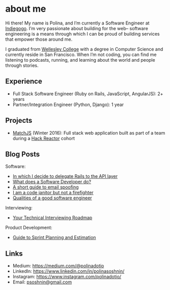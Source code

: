 # about me

Hi there! My name is Polina, and I’m currently a Software Engineer at [Indiegogo](https://www.indiegogo.com). I’m very passionate about building for the web– software engineering is a means through which I can be proud of building services that empower those around me.

I graduated from [Wellesley College](http://campaign.wellesley.edu/this-is-the-place) with a degree in Computer Science and currently reside in San Francisco. When I’m not coding, you can find me listening to podcasts, running, and learning about the world and people through stories.

## Experience

- Full Stack Software Engineer (Ruby on Rails, JavaScript, AngularJS): 2+ years
- Partner/Integration Engineer (Python, Django): 1 year

## Projects

- [MatchJS](https://github.com/httparty/matchjs) (Winter 2016): Full stack web application built as part of a team during a [Hack Reactor](https://www.hackreactor.com/) cohort

## Blog Posts

Software:
- [In which I decide to delegate Rails to the API layer](https://medium.com/@polinadotio/in-which-i-decide-to-delegate-rails-to-the-api-layer-28f07f055d2f)
- [What does a Software Developer do?](https://medium.com/@polinadotio/what-does-a-software-developer-do-107e4c7043b9)
- [A short guide to email spoofing](https://medium.com/@polinadotio/a-short-guide-to-email-spoofing-43db6c80ed6e)
- [I am a code janitor but not a firefighter](https://medium.com/@polinadotio/i-am-a-code-janitor-but-not-a-firefighter-282b95e203c)
- [Qualities of a good software engineer](https://medium.com/@polinadotio/qualities-of-a-good-software-engineer-25e8e0cc7619)

Interviewing:
 - [Your Technical Interviewing Roadmap](https://medium.com/@polinadotio/your-technical-interviewing-roadmap-14ead29c468d)
 
Product Development:
 - [Guide to Sprint Planning and Estimation](https://medium.com/@polinadotio/sprint-planning-1e8f19a0b86a)

## Links

- Medium: https://medium.com/@polinadotio
- LinkedIn: https://www.linkedin.com/in/polinasoshnin/
- Instagram: https://www.instagram.com/polinadotio/
- Email: psoshnin@gmail.com



